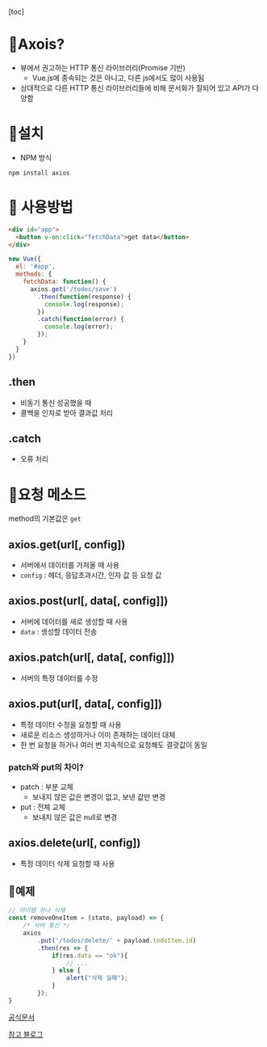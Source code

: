 [toc]



# 📌Axois?

- 뷰에서 권고하는 HTTP 통신 라이브러리(Promise 기반)
  - Vue.js에 종속되는 것은 아니고, 다른 js에서도 많이 사용됨
- 상대적으로 다른 HTTP 통신 라이브러리들에 비해 문서화가 잘되어 있고 API가 다양함

# 📌설치

- NPM 방식

 ```
 npm install axios
 ```

# 📌 사용방법

``` html
<div id="app">
  <button v-on:click="fetchData">get data</button>
</div>
```

``` javascript
new Vue({
  el: '#app',
  methods: {
    fetchData: function() {
      axios.get('/todos/save')
        .then(function(response) {
          console.log(response);
        })
        .catch(function(error) {
          console.log(error);
        });
    }
  }
})
```

## .then

- 비동기 통신 성공했을 때
- 콜백을 인자로 받아 결과값 처리

## .catch

- 오류 처리

# 📌요청 메소드

method의 기본값은 `get`

## axios.get(url[, config])

- 서버에서 데이터를 가져올 때 사용
- `config` : 헤더, 응답초과시간, 인자 값 등 요청 값

## axios.post(url[, data[, config]])

- 서버에 데이터를 새로 생성할 때 사용
- `data` : 생성할 데이터 전송

## axios.patch(url[, data[, config]])

- 서버의 특정 데이터를 수정

## axios.put(url[, data[, config]])

- 특정 데이터 수정을 요청할 때 사용
- 새로운 리소스 생성하거나 이미 존재하는 데이터 대체
- 한 번 요청을 하거나 여러 번 지속적으로 요청해도 결괏값이 동일



### patch와 put의 차이?

- patch : 부분 교체 
  - 보내지 않은 값은 변경이 없고, 보낸 값만 변경
- put : 전체 교체
  - 보내지 않은 값은 null로 변경



## axios.delete(url[, config])

- 특정 데이터 삭제 요청할 때 사용



##  📌예제

``` javascript
// 아이템 하나 삭제
const removeOneItem = (state, payload) => {
    /* 서버 통신 */
    axios
        .put('/todos/delete/' + payload.todoItem.id)
        .then(res => {
            if(res.data == "ok"){
                // ...
            } else {
                alert("삭제 실패");
            }
        });
}
```



[공식문서](https://github.com/axios/axios)

[참고 블로그](https://joshua1988.github.io/vue-camp/vue/axios.html#%E1%84%8B%E1%85%A2%E1%86%A8%E1%84%89%E1%85%B5%E1%84%8B%E1%85%A9%E1%84%89%E1%85%B3-http-%E1%84%8B%E1%85%AD%E1%84%8E%E1%85%A5%E1%86%BC-config-%E1%84%8B%E1%85%A9%E1%86%B8%E1%84%89%E1%85%A7%E1%86%AB)